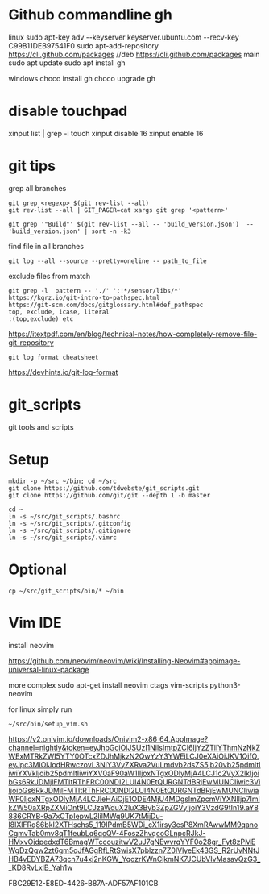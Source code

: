 Github commandline gh
=====================
linux
sudo apt-key adv --keyserver keyserver.ubuntu.com --recv-key C99B11DEB97541F0
sudo apt-add-repository https://cli.github.com/packages
//deb https://cli.github.com/packages <release> main
sudo apt update
sudo apt install gh

windows
choco install gh
choco upgrade gh

disable touchpad
===============

xinput list | grep -i touch
xinput disable 16
xinput enable 16

git tips
=======

grep all branches
```
git grep <regexp> $(git rev-list --all)
git rev-list --all | GIT_PAGER=cat xargs git grep '<pattern>'

git grep '"Build"' $(git rev-list --all -- 'build_version.json')  -- 'build_version.json' | sort -n -k3

```
find file in all branches
```
git log --all --source --pretty=oneline -- path_to_file
```
exclude files from match
```
git grep -l  pattern -- './' ':!*/sensor/libs/*'
https://kgrz.io/git-intro-to-pathspec.html
https://git-scm.com/docs/gitglossary.html#def_pathspec
top, exclude, icase, literal
:(top,exclude) etc
```

https://itextpdf.com/en/blog/technical-notes/how-completely-remove-file-git-repository

```
git log format cheatsheet
```
https://devhints.io/git-log-format


git_scripts
===========

git tools and scripts

Setup
====
```
mkdir -p ~/src ~/bin; cd ~/src
git clone https://github.com/tdwebste/git_scripts.git
git clone https://github.com/git/git --depth 1 -b master

cd ~
ln -s ~/src/git_scripts/.bashrc
ln -s ~/src/git_scripts/.gitconfig
ln -s ~/src/git_scripts/.gitignore
ln -s ~/src/git_scripts/.vimrc
```
Optional
==
```
cp ~/src/git_scripts/bin/* ~/bin
```

Vim IDE
=======
install neovim

https://github.com/neovim/neovim/wiki/Installing-Neovim#appimage-universal-linux-package

more complex sudo apt-get install neovim ctags vim-scripts python3-neovim

for linux simply run
```
~/src/bin/setup_vim.sh
```


https://v2.onivim.io/downloads/Onivim2-x86_64.AppImage?channel=nightly&token=eyJhbGciOiJSUzI1NiIsImtpZCI6IjYzZTllYThmNzNkZWExMTRkZWI5YTY0OTcxZDJhMjkzN2QwYzY3YWEiLCJ0eXAiOiJKV1QifQ.eyJpc3MiOiJodHRwczovL3NlY3VyZXRva2VuLmdvb2dsZS5jb20vb25pdmltIiwiYXVkIjoib25pdmltIiwiYXV0aF90aW1lIjoxNTgxODIyMjA4LCJ1c2VyX2lkIjoibGs6RkJDMjlFMTItRThFRC00NDI2LUI4N0EtQURGNTdBRjEwMUNCIiwic3ViIjoibGs6RkJDMjlFMTItRThFRC00NDI2LUI4N0EtQURGNTdBRjEwMUNCIiwiaWF0IjoxNTgxODIyMjA4LCJleHAiOjE1ODE4MjU4MDgsImZpcmViYXNlIjp7ImlkZW50aXRpZXMiOnt9LCJzaWduX2luX3Byb3ZpZGVyIjoiY3VzdG9tIn19.aY8836CRYB-9a7xCTpIepwL2IilMWq9UK7tMijDu-l8IXlFRq86bkI2XTHschs5_119IPdmB5WDi_cX1irsy3esP8XmRAwwMM9qanoCgmvTab0mv8qT1feubLq6qcQV-4FoszZhvqcoGLnpcRJkJ-HMxvOjdpedxdT6BmagWTccouzitwV2uJ7gNEwvrqYYF0o28gr_Fyt8zPMEWgDzQgw2zt6gm5qJfAGgRfLRtSwisX7pblzzn7Z0lVlyeEk43GS_R2rUvNNtJHB4vEDYBZA73qcn7u4xj2nKGW_YqozrKWnCjkmNK7JCUbVIvMasavQzG3__KD8RvLxlB_Yah1w

FBC29E12-E8ED-4426-B87A-ADF57AF101CB
